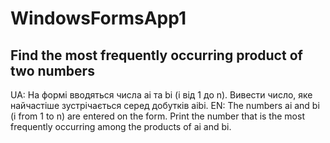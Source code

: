 # WindowsFormsApp1
Find the most frequently occurring product of two numbers
---------------------------------------------------------
UA: На формі вводяться числа ai та bi (i від 1 до n). Вивести число, яке найчастіше зустрічається серед добутків aibi.
EN: The numbers ai and bi (i from 1 to n) are entered on the form. Print the number that is the most frequently occurring among the products of ai and bi.
